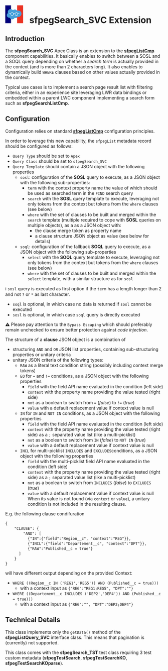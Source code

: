 # ![Logo](/media/Logo.png) &nbsp; **sfpegSearch_SVC** Extension

## Introduction

The **sfpegSearch_SVC** Apex Class is an extension to the **[sfpegListCmp](/help/sfpegListCmp.md)** 
component capabilities. It basically enables to switch between a SOSL and a SOQL query depending on
whether a _search term_ is actually provided in the context (and is more than 2 characters long).
It also enables to dynamically build `WHERE` clauses based on other values actually provided in the
context.

Typical use cases is to implement a search page result list with filtering criteria, either
in an experience site leveraging LWR data bindings or embedded within a parent LWC component 
implementing a search form such as **sfpegSearchListCmp**.


## Configuration

Configuration relies on standard **[sfpegListCmp](/help/sfpegListCmp.md)** configuration principles.

In order to leverage this new capability, the `sfpegList` metadata record should be configured as
follows:
* `Query Type` should be set to `Apex`
* `Query Class` should be set to `sfpegSearch_SVC` 
* `Query Template` should contain a JSON object with the following properties
    * `sosl`: configuration of the **SOSL** query to execute, as a JSON object with
    the following sub-properties:
        * `term` with the context property name the value of which should be used as searched
        term in the `FIND` search query
        * `search` with the **SOSL** query template to execute, leveraging not only tokens 
        from the context but tokens from the `where` clauses (see below)
        * `where` with the set of clauses to be built and merged within the `search` 
        template (multiple required to cope with **SOSL** queries on multiple
        objects), as a as a JSON object with:
            * the clause merge token as property name
            * a clause structure JSON object as value (see below for details)
    * `soql`: configuration of the fallback **SOQL** query to execute, as a JSON object with
    the following sub-properties
        * `select` with the **SOQL** query template to execute, leveraging not only tokens 
        from the context but tokens from the `where` clauses (see below)
        * `where` with the set of clauses to be built and merged within the `select` 
        template, with a similar structure as for `sosl`

ℹ️ `sosl` query is executed as first option if the `term` has a length longer than 2 and
not `?` or `*` as last character.
* `soql` is optional, in which case no data is returned if `sosl` cannot be executed
* `sosl` is optional, in which case `soql` query is directly executed

⚠️ Please pay attention to the `Bypass Escaping` which should preferably remain unchecked 
to ensure better protection against _code injection_.

The structure of a **clause** JSON object is a combination of
* structuring `AND` and `OR` JSON list properties, containing sub-structuring properties
or unitary criteria
* unitary JSON criteria of the following types:
    * `RAW` as a literal text condition string (possibly including context merge tokens)
    * `EQ` for `=` and `!=` conditions, as a JSON object with the following properties
        * `field` with the field API name evaluated in the condition (left side)
        * `context` with the  property name providing the value tested (right side)
        * `not` as a boolean to switch from `=` (_false_) to `!=` (_true_)
        * `value` with a default replacement value if context value is null
    * `IN` for `IN` and `NOT IN` conditions, as a JSON object with the following properties
        * `field` with the field API name evaluated in the condition (left side)
        * `context` with the  property name providing the value tested (right side) as
        a `;` separated value list (like a multi-picklist)
        * `not` as a boolean to switch from `IN` (_false_) to `NOT IN` (_true_)
        * `value` with a default replacement value if context value is null
    * `INCL` for multi-picklist `INCLUDES` and `EXCLUDES`conditions, as a JSON object with the following properties
        * `field` with the multi-picklist field API name evaluated in the condition (left side)
        * `context` with the  property name providing the value tested (right side) as
        a `;` separated value list (like a multi-picklist)
        * `not` as a boolean to switch from `INCLUDES` (_false_) to `EXCLUDES` (_true_)
        * `value` with a default replacement value if context value is null
When its value is not found (via `context` or `value`), a unitary condition is not included
in the resulting clause.

E.g. the following clause condifuration
```
{
    "CLAUSE": {
        "AND": [
          {"IN":{"field":"Region__c", "context":"REG"}},
          {"INCL":{"field":"Departement__c", "context":"DPT"}},
          {"RAW":"Published__c = true"}
      ]
    }
}
```
will have different output depending on the provided Context:
* `WHERE ((Region__c IN ('REG1','REG5')) AND (Published__c = true)))`
    * with a context input as `{"REG":"REG1;REG5", "DPT":""}`
* `WHERE ((Departement__c INCLUDES ('DEP2','DEP4')) AND (Published__c = true)))`
    * with a context input as `{"REG":"", "DPT":"DEP2;DEP4"}`


## Technical Details

This class implements only the `getData()` method of the **sfpegListQuery_SVC** interface class. 
This means that pagination is (currently) not supported.

This class comes with the **sfpegSearch_TST** test class requiring 3 test custom metadata
(**sfpegTestSearch**, **sfpegTestSearchKO**, **sfpegTestSearchKOparse**).